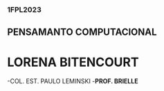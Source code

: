 ### 1FPL2023
## PENSAMANTO COMPUTACIONAL
# LORENA BITENCOURT
-COL. EST. PAULO LEMINSKI
-**PROF. BRIELLE**
